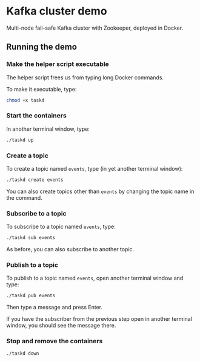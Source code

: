 # Kafka cluster demo

Multi-node fail-safe Kafka cluster with Zookeeper, deployed in Docker.

## Running the demo

### Make the helper script executable

The helper script frees us from typing long Docker commands.

To make it executable, type:

```bash
chmod +x taskd
```

### Start the containers

In another terminal window, type:

```bash
./taskd up
```

### Create a topic

To create a topic named `events`, type (in yet another terminal window):

```bash
./taskd create events
```

You can also create topics other than `events` by changing the topic name in the command.

### Subscribe to a topic

To subscribe to a topic named `events`, type:

```bash
./taskd sub events
```

As before, you can also subscribe to another topic.

### Publish to a topic

To publish to a topic named `events`, open another terminal window and type:

```bash
./taskd pub events
```

Then type a message and press Enter.

If you have the subscriber from the previous step open in another terminal window, you should see the message there.

### Stop and remove the containers

```bash
./taskd down
```
